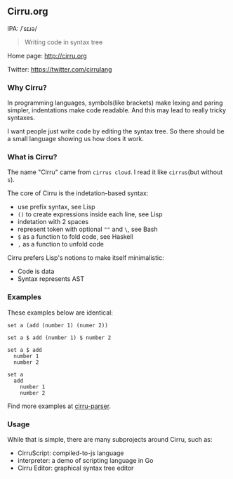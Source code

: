 
Cirru.org
------

IPA: /ˈsɪɹə/

> Writing code in syntax tree

Home page: http://cirru.org

Twitter: https://twitter.com/cirrulang

### Why Cirru?

In programming languages, symbols(like brackets) make lexing and paring simpler,
indentations make code readable. And this may lead to really tricky syntaxes.

I want people just write code by editing the syntax tree.
So there should be a small language showing us how does it work.

### What is Cirru?

The name "Cirru" came from `cirrus cloud`. I read it like `cirrus`(but without `s`).

The core of Cirru is the indetation-based syntax:

* use prefix syntax, see Lisp
* `()` to create expressions inside each line, see Lisp
* indetation with 2 spaces
* represent token with optional `""` and `\`, see Bash
* `$` as a function to fold code, see Haskell
* `,` as a function to unfold code

Cirru prefers Lisp's notions to make itself minimalistic:

* Code is data
* Syntax represents AST

### Examples

These examples below are identical:

```cirru
set a (add (number 1) (numer 2))
```

```cirru
set a $ add (number 1) $ number 2
```

```cirru
set a $ add
  number 1
  number 2
```

```cirru
set a
  add
    number 1
    number 2
```

Find more examples at [cirru-parser][parser].

[parser]: https://github.com/Cirru/cirru-parser/tree/master/cirru

### Usage

While that is simple, there are many subprojects around Cirru, such as:

* CirruScript: compiled-to-js language
* interpreter: a demo of scripting language in Go
* Cirru Editor: graphical syntax tree editor

